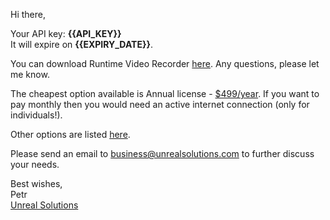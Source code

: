 Hi there,

Your API key: **{{API_KEY}}**  
It will expire on **{{EXPIRY_DATE}}**.

You can download Runtime Video Recorder [here](https://unrealsolutions.com/download?source=email). Any questions, please let me know.

The cheapest option available is Annual license - [$499/year](https://buy.stripe.com/6oU14o6VEaX9gip8NddIA03). If you want to pay monthly then you would need an active internet connection (only for individuals!).

Other options are listed [here](https://docs.google.com/presentation/d/1lBY72FIYxVBRc-2u5wXGriyY073Rl8ce1JJI5xTaAr8/edit?usp=sharing).

Please send an email to business@unrealsolutions.com to further discuss your needs. 

Best wishes,  
Petr  
[Unreal Solutions](https://unrealsolutions.com)
